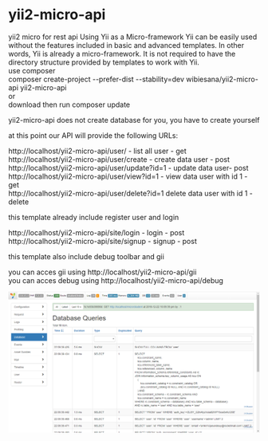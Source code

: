# yii2-micro-api
yii2 micro for rest api
Using Yii as a Micro-framework
Yii can be easily used without the features included in basic and advanced templates. 
In other words, Yii is already a micro-framework. It is not required to have the directory structure provided by templates to work with Yii.<br>
use composer<br>
composer create-project --prefer-dist --stability=dev wibiesana/yii2-micro-api yii2-micro-api<br>
or<br>
download then run composer update<br>

yii2-micro-api does not create database for you, you have to create yourself<br>

at this point our API will provide the following URLs:<br>

http://localhost/yii2-micro-api/user/ - list all user - get <br>
http://localhost/yii2-micro-api/user/create - create data user - post <br>
http://localhost/yii2-micro-api/user/update?id=1 - update data user- post <br>
http://localhost/yii2-micro-api/user/view?id=1 - view data user with id 1 - get <br>
http://localhost/yii2-micro-api/user/delete?id=1 delete data user with id 1 - delete <br>

this template already include register user and login

http://localhost/yii2-micro-api/site/login - login - post <br>
http://localhost/yii2-micro-api/site/signup - signup - post

this template also include debug toolbar and gii 

you can acces gii using http://localhost/yii2-micro-api/gii <br>
you can acces debug using http://localhost/yii2-micro-api/debug

![alt text](./toolbar.png)


